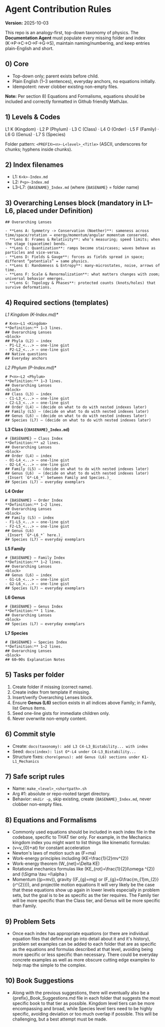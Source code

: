# Agent Contribution Rules
**Version:** 2025-10-03

This repo is an analogy-first, top-down taxonomy of physics. The **Documentation Agent** must populate every missing folder and index (K→P→C→O→F→G→S), maintain naming/numbering, and keep entries plain-English and short.

## 0) Core
- Top-down only; parent exists before child.
- Plain English (1–3 sentences), everyday anchors, no equations initially.
- Idempotent: never clobber existing non-empty files.

**Note:** Per section 8) Equations and Formalisms, equations should be included and correctly formatted in Github friendly MathJax.

## 1) Levels & Codes
L1 K (Kingdom) · L2 P (Phylum) · L3 C (Class) · L4 O (Order) · L5 F (Family) · L6 G (Genus) · L7 S (Species)

Folder pattern: `<PREFIX><n>-L<level>_<Title>` (ASCII, underscores for chunks; hyphens inside chunks).

## 2) Index filenames
- L1: `K<k>-Index.md`
- L2: `P<p>-Index.md`
- L3–L7: `{BASENAME}_Index.md` (where `{BASENAME}` = folder name)

## 3) Overarching Lenses block (mandatory in L1–L6, placed under Definition)
```
## Overarching Lenses

- **Lens A: Symmetry -> Conservation (Noether)**: sameness across time/space/rotation → energy/momentum/angular momentum conserved.
- **Lens B: Frames & Relativity**: who’s measuring; speed limits; when the stage (spacetime) bends.
- **Lens C: Quantization**: ramps become staircases; waves behave as particles and vice-versa.
- **Lens D: Fields & Gauge**: forces as fields spread in space; different “potentials” = same physics.
- **Lens E: Randomness & Entropy**: many-microstates, noise, arrows of time.
- **Lens F: Scale & Renormalization**: what matters changes with zoom; universal behavior emerges.
- **Lens G: Topology & Phases**: protected counts (knots/holes) that survive deformations.
```

## 4) Required sections (templates)
**L1 Kingdom (K*-Index.md)**
```
# K<n>–L1 <Kingdom>
**Definition:** 1–3 lines.
## Overarching Lenses
<block>
## Phyla (L2) — index
- P1-L2_<...> — one-line gist
- P2-L2_<...> — one-line gist
## Native questions
## Everyday anchors
```

**L2 Phylum (P*-Index.md)**
```
# P<n>–L2 <Phylum>
**Definition:** 1–3 lines.
## Overarching Lenses
<block>
## Class (L3) — index
- C1-L3_<...> — one-line gist
- C2-L3_<...> — one-line gist
## Order (L4) — (decide on what to do with nested indexes later)
## Family (L5) — (decide on what to do with nested indexes later)
## Genus (L6) — (decide on what to do with nested indexes later)
## Species (L7) — (decide on what to do with nested indexes later)
```

**L3 Class (`{BASENAME}_Index.md`)**
```
# {BASENAME} — Class Index
**Definition:** ≤2 lines.
## Overarching Lenses
<block>
## Order (L4) — index
- O1-L4_<...> — one-line gist
- O2-L4_<...> — one-line gist
## Family (L5) — (decide on what to do with nested indexes later)
## Genus (L6)  — (decide on what to do with nested indexes later)
_(Insert `G*-L6_*` between Family and Species.)_
## Species (L7) — everyday exemplars
```

**L4 Order**
```
# {BASENAME} — Order Index
**Definition:** 1–2 lines.
## Overarching Lenses
<block>
## Family (L5) — index
- F1-L5_<...> — one-line gist
- F2-L5_<...> — one-line gist
## Genus (L6)
_(Insert `G*-L6_*` here.)_
## Species (L7) — everyday exemplars
```

**L5 Family**
```
# {BASENAME} — Family Index
**Definition:** 1–2 lines.
## Overarching Lenses
<block>
## Genus (L6) — index
- G1-L6_<...> — one-line gist
- G2-L6_<...> — one-line gist
## Species (L7) — everyday exemplars
```

**L6 Genus**
```
# {BASENAME} — Genus Index
**Definition:** 1 line.
## Overarching Lenses
<block>
## Species (L7) — everyday exemplars
```

**L7 Species**
```
# {BASENAME} — Species Index
**Definition:** 1–2 lines.
## Overarching Lenses
<block>
## 60–90s Explanation Notes
```

## 5) Tasks per folder
1) Create folder if missing (correct name).  
2) Create index from template if missing.  
3) Insert/verify Overarching Lenses block.  
4) Ensure **Genus (L6)** section exists in all indices above Family; in Family, list Genus items.  
5) Seed one-line gists for immediate children only.  
6) Never overwrite non-empty content.

## 6) Commit style
- Create: `docs(taxonomy): add L3 C4-L3_Bistability... with index`
- Seed: `docs(index): list O*-L4 under C4-L3_Bistability...`
- Structure fixes: `chore(genus): add Genus (L6) sections under K1-L1_Mechanics`

## 7) Safe script rules
- Name: `make_<level>_<shortpath>.sh`
- Arg #1: absolute or repo-rooted target directory.
- Behavior: `mkdir -p`, skip existing, create `{BASENAME}_Index.md`, never clobber non-empty files.

## 8) Equations and Formalisms
- Commonly used equations should be included in each index file in the codebase, specific to THAT tier only. For example, in the Mechanics kingdom index you might want to list things like kinematic formulas:
- \(v=v_{0}+at\) for constant acceleration
- Newton's laws of motion such as \(F=ma\)
- Work-energy principles including \(KE=\frac{1}{2}mv^{2}\)
- Work-energy theorem \(W_{net}=\Delta KE\)
- Rotational mechanics formulas like \(KE_{rot}=\frac{1}{2}I\omega ^{2}\) and \(\Sigma \tau =I\alpha \)
- Momentum (\(p=mv\)), gravity (\(F_{g}=mg\) or \(F_{g}=G\frac{m_{1}m_{2}}{r^{2}}\)), and projectile motion equations
It will very likely be the case that these equations show up again in lower levels especially in problem sets, but the goal is to be as specific as the tier requires. The Family tier will be more specific than the Class tier, and Genus will be more specific than Family.

## 9) Problem Sets
- Once each index has appropriate equations (or there are individual equation files that define and go into detail about it and it's history), problem set examples can be added to each folder that are as specific as the equations and formulas described at that level, avoiding being more specific or less specific than necessary. There could be everyday concrete examples as well as more obscure cutting edge examples to help map the simple to the complex.

## 10) Book Suggestions
- Along with the previous suggestions, there will eventually also be a {prefix}_Book_Suggestions.md file in each folder that suggests the most specific book to that tier as possible. Kingdom level tiers can be more encompassing and broad, while Species level tiers need to be highly specific, avoiding deviation or too much overlap if possible. This will be challenging, but a best attempt must be made.
